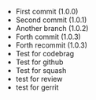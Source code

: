 - First commit (1.0.0)
- Second commit (1.0.1)
- Another branch (1.0.2)
- Forth commit (1.0.3)
- Forth recommit (1.0.3)
- Test for codebrag
- Test for github
- Test for squash
- test for review
- test for gerrit
